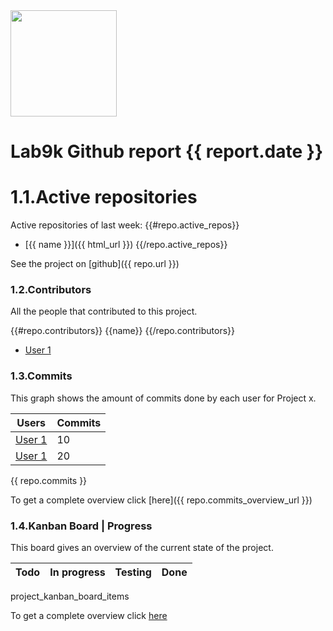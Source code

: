 <img src="https://lab9k.github.io/images/logo.svg" width="170">

# Lab9k Github report {{ report.date }}

# 1.1.Active repositories
Active repositories of last week:
{{#repo.active_repos}} 
* [{{ name }}]({{ html_url }})
{{/repo.active_repos}}


See the project on [github]({{ repo.url }})

### 1.2.Contributors

All the people that contributed to this project.

{{#repo.contributors}}
{{name}}
{{/repo.contributors}}

* [User 1](https://github.com/rubenalliet)

### 1.3.Commits

This graph shows the amount of commits done by each user for Project x.

| Users                                    | Commits |
| ---------------------------------------- | ------- |
| [User 1](https://github.com/rubenalliet) | 10      |
| [User 1](https://github.com/rubenalliet) | 20      |

{{ repo.commits }}

To get a complete overview click [here]({{ repo.commits_overview_url }})

### 1.4.Kanban Board | Progress

This board gives an overview of the current state of the project.

| Todo | In progress | Testing | Done |
| ---- | ----------- | ------- | ---- |


project_kanban_board_items

To get a complete overview click [here](project_kanban_board_url)
